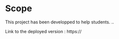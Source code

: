 # Scope
This project has been developped to help students. ..

Link to the deployed version : https:// 
